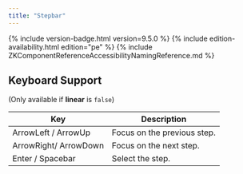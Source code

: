 ```yaml
---
title: "Stepbar"
---
```


 {% include
version-badge.html version=9.5.0 %} <!--REQUIRED ZK EDITION: PE -->
{% include edition-availability.html edition="pe" %} {% include
ZKComponentReferenceAccessibilityNamingReference.md %}

## Keyboard Support

(Only available if <b>linear</b> is `false`)

| Key | Description |
|---|---|
| ArrowLeft / ArrowUp | Focus on the previous step. |
| ArrowRight/ ArrowDown | Focus on the next step. |
| Enter / Spacebar | Select the step. |

